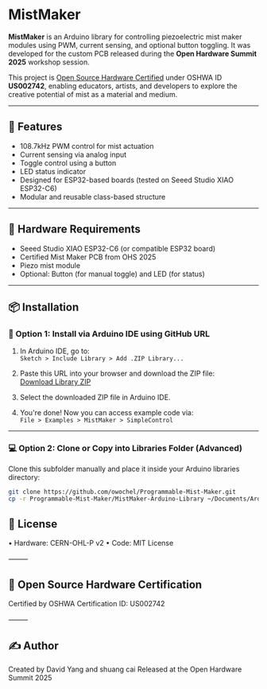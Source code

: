 # MistMaker

**MistMaker** is an Arduino library for controlling piezoelectric mist maker modules using PWM, current sensing, and optional button toggling. It was developed for the custom PCB released during the **Open Hardware Summit 2025** workshop session.

This project is [Open Source Hardware Certified](https://certification.oshwa.org/us002742.html) under OSHWA ID **US002742**, enabling educators, artists, and developers to explore the creative potential of mist as a material and medium.

---

## 🌱 Features

- 108.7kHz PWM control for mist actuation
- Current sensing via analog input
- Toggle control using a button
- LED status indicator
- Designed for ESP32-based boards (tested on Seeed Studio XIAO ESP32-C6)
- Modular and reusable class-based structure

---

## 🧰 Hardware Requirements

- Seeed Studio XIAO ESP32-C6 (or compatible ESP32 board)
- Certified Mist Maker PCB from OHS 2025
- Piezo mist module
- Optional: Button (for manual toggle) and LED (for status)

---

## 📦 Installation

### 🔗 Option 1: Install via Arduino IDE using GitHub URL

1. In Arduino IDE, go to:  
   `Sketch > Include Library > Add .ZIP Library...`

2. Paste this URL into your browser and download the ZIP file:  
   [Download Library ZIP](https://github.com/owochel/Programmable-Mist-Maker/archive/refs/heads/main.zip)

3. Select the downloaded ZIP file in Arduino IDE.

4. You're done! Now you can access example code via:  
   `File > Examples > MistMaker > SimpleControl`

---

### 💻 Option 2: Clone or Copy into Libraries Folder (Advanced)

Clone this subfolder manually and place it inside your Arduino libraries directory:

```bash
git clone https://github.com/owochel/Programmable-Mist-Maker.git
cp -r Programmable-Mist-Maker/MistMaker-Arduino-Library ~/Documents/Arduino/libraries/MistMaker
```

## 🔐 License
   •  Hardware: CERN-OHL-P v2
   •  Code: MIT License

⸻

## 🔖 Open Source Hardware Certification

Certified by OSHWA
Certification ID: US002742

⸻

## ✍️ Author

Created by David Yang and shuang cai
Released at the Open Hardware Summit 2025